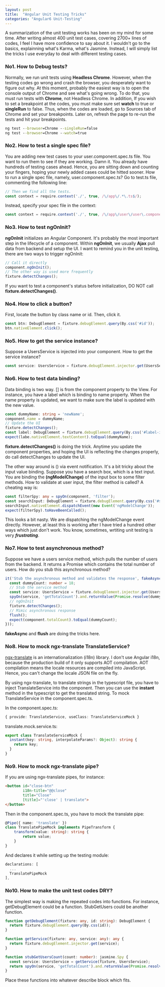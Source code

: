 ```yaml
---
layout: post
title:  "Angular Unit Testing Tricks"
categories: "Angular6 Unit-Testing"
---
```


A summarization of the unit testing works has been on my mind for some time. After writing almost 400 unit test cases, covering 2700+ lines of codes, I feel I have more confidence to say about it. I wouldn't go to the basics, explainning what's Karma, what's Jasmine. Instead, I will simply list the tricks I use everyday to deal with different testing cases.

### No1. How to Debug tests?

Normally, we run unit tests using **Headless Chrome**. However, when the testing codes go wrong and crash the browser, you desperately want to figure out why. At this moment, probably the easiest way is to open the console output of Chrome and see what's going wrong. To do that, you must run tests with **Chrome**, not Headless Chrome. In addition, If you wish to set a breakpoint at the codes, you must make sure set **watch** to true or **singleRun** to false. Thus, when the codes are loaded, go to Sources tab of Chrome and set your breakpoints. Later on, refresh the page to re-run the tests and hit your breakpoints.

```cmd
ng test --browser=Chrome --singleRun=false
ng test --browser=Chrome --watch=true
```

### No2. How to test a single spec file?

You are adding new test cases to your user.component.spec.ts file. You want to run them to see if they are working. Damn it. You already have hundreds of testing cases ahead. Hence, you are sitting down and counting your fingers, hoping your newly added cases could be hitted sooner. How to run a single spec file, namely, user.component.spec.ts? Go to test.ts file, commenting the following line:

```typescript
// Then we find all the tests.
const context = require.context('./', true, /\/app\/.*\.ts$/);
```

Instead, specify your spec file in the context:
```typescript
const context = require.context('./', true, /\/app\/user\/user\.component\.spec\.ts$/);
```

### No3. How to test ngOnInit?

**ngOnInit** initializes an Angular Component. It's probably the most important step in the lifecycle of a component. Within **ngOnInit**, we usually **Ajax** pull data from backend and setup the UI. I want to remind you in the unit testing, there are two ways to trigger ngOnInit:

```typescript
// Call it directly
component.ngOnInit();
// The other way is used more frequently
fixture.detectChanges();
```

If you want to test a component's status before initialization, DO NOT call **fixture.detectChanges()**.

### No4. How to click a button?

First, locate the button by class name or id. Then, click it.

```typescript
const btn: DebugElement = fixture.debugElement.query(By.css('#id'));
btn.nativeElement.click();
```

### No5. How to get the service instance?

Suppose a UsersService is injected into your component. How to get the service instance?

```typescript
const service: UsersService = fixture.debugElement.injector.get(UsersService);
```

### No6. How to test data binding?

Data binding is two way. [] is from the component property to the View. For instance, you have a label which is binding to name property. When the name property is updated, we want to make sure the label is updated with the new value.

```typescript
const dummyName: string = 'newName';
component.name = dummyName;
// Update the UI
fixture.detectChanges();
const label: DebugElement = fixture.debugElement.query(By.css('#label-id'));
expect(labe.nativeElement.textContent).toEqual(dummyName);
```

**fixture.detectChanges()** is doing the trick. Anytime you update the component properties, and hoping the UI is reflecting the changes properly, do call detectChanges to update the UI.

The other way around is () via event notification. It's a bit tricky about the input value binding. Suppose you have a search box, which is a text input. You are binding the **(ngModelChange)** of the input box to some filter methods. How to validate at user input, the filter method is called? A cheating way is:

```typescript
const filterSpy: any = spyOn(component, 'filter');
const searchInput: DebugElement = fixture.debugElement.query(By.css('#search-input'));
searchInput.nativeElement.dispatchEvent(new Event('ngModelChange'));
expect(filterSpy).toHaveBeenCalled();
```

This looks a bit nasty. We are dispatching the ngModelChange event directly. However, at least this is working after I have tried a hundred other ways which just don't work. You know, sometimes, wrtiting unit testing is very ***frustrating***.

### No7. How to test asynchronous method?

Suppose we have a users service method, which pulls the number of users from the backend. It returns a Promise which contains the total number of users. How do you stub this asynchronous method?

```typescript
it('Stub the asynchronous method and validates the response', fakeAsync(() => {
  const dummyCount: number = 18;
  // Stub the service method
  const service: UsersService = fixture.debugElement.injector.get(UsersService);
  spyOn(service, 'getTotalCount').and.returnValue(Promise.resolve(dummyCount));
  // ngOnInit
  fixture.detectChanges();
  // Mimic asynchronous response
  flush();
  expect(component.totalCount).toEqual(dummyCount);
}));
```

**fakeAsync** and **flush** are doing the tricks here.

### No8. How to mock ngx-translate TranslateService?

[ngx-translate](https://github.com/ngx-translate/core) is an internationalization (i18n) library. I don't use Angular i18n, because the production build of it only supports AOT compilation. AOT compilation means the locale resources are compiled into JavaScript. Hence, you can't change the locale JSON file on the fly. 

By using ngx-translate, to translate strings in the typescript file, you have to inject TranslateService into the component. Then you can use the **instant** method in the typescript to get the translated string. To mock TranslateService in the component.spec.ts.

In the component.spec.ts:
```typescript
{ provide: TranslateService, useClass: TranslateServiceMock }
```

translate.mock.service.ts:
```typescript
export class TranslateServiceMock {
  instant(key: string, interpolateParams?: Object): string {
    return key;
  }
}
```

### No9. How to mock ngx-translate pipe?

If you are using ngx-translate pipes, for instance:

```html
<button id="close-btn"
        i18n-title="@@close"
        title="Close"
        [title]="'close' | translate">
</button>
```

Then in the component.spec.ts, you have to mock the translate pipe:

```typescript
@Pipe({ name: 'translate' })
class TranslatePipeMock implements PipeTransform {
    transform(value: string): string {
        return value;
    }
}
```

And declares it while setting up the testing module:

```typescript
declarations: [
  ...
  TranslatePipeMock
],  
```

### No10. How to make the unit test codes DRY?

The simplest way is making the repeated codes into functions. For instance, getDebugElement could be a function. StubGetUsers could be another function.

```typescript
function getDebugElement(fixture: any, id: string): DebugElement {
  return fixture.debugElement.query(By.css(id));
}

function getService(fixture: any, service: any): any {
  return fixture.debugElement.injector.get(service);
}

function stubGetUsersCount(count: number): jasmine.Spy {
  const service: UsersService = getService(fixture, UsersService);
  return spyOn(service, 'getTotalCount').and.returnValue(Promise.resolve(count));
}
```

Place these functions into whatever describe block which fits.